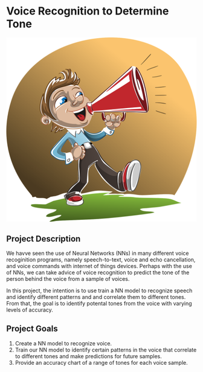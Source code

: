 # Voice Recognition to Determine Tone

![](images/loudspeaker.png)

## Project Description

We havve seen the use of Neural Networks (NNs) in many different voice recoginition programs, namely speech-to-text, voice and echo cancellation, and voice commands with internet of things devices. Perhaps with the use of NNs, we can take advice of voice recognition to predict the tone of the person behind the voice from a sample of voices.

In this project, the intention is to use train a NN model to recognize speech and identify different patterns and and correlate them to different tones. From that, the goal is to identify potental tones from the voice with varying levels of accuracy.

## Project Goals

1. Create a NN model to recognize voice.
2. Train our NN model to identify certain patterns in the voice that correlate to different tones and make predictions for future samples.
3. Provide an accuracy chart of a range of tones for each voice sample.
